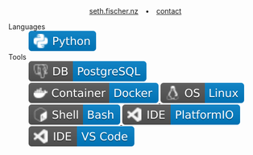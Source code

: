 <div align="center">
    <a href="https://seth.fischer.nz/">seth.fischer.nz</a>&emsp;•&emsp;<a href="https://seth.fischer.nz/contact.html">contact</a>
</div>

<dl>
    <dt>Languages</dt>
    <dd>
        <a href="https://github.com/sethfischer?tab=repositories&language=python">
            <img src="assets/badges/code-python.svg" alt="Python" />
        </a>
    <dd>
    <dt>Tools</dt>
    <dd>
        <a href="https://github.com/sethfischer?tab=repositories&language=plpgsql">
            <img src="assets/badges/db-postgresql.svg" alt="Database: PostgreSQL" />
        </a>
        <a href="https://github.com/sethfischer?tab=repositories&q=topic%3Adocker-compose">
            <img src="assets/badges/tool-docker.svg" alt="Tool: Docker" />
        </a>
        <a href="https://github.com/sethfischer?tab=repositories&q=topic%3Aos-linux">
            <img src="assets/badges/os-linux.svg" alt="Operating System: Linux" />
        </a>
        <a href="https://github.com/sethfischer?tab=repositories&language=shell">
            <img src="assets/badges/shell-bash.svg" alt="Shell: Bash" />
        </a>
        <a href="https://github.com/sethfischer?tab=repositories&q=topic%3Aplatformio">
            <img src="assets/badges/ide-platformio.svg" alt="IDE: PlatformIO" />
        </a>
        <img src="assets/badges/ide-vscode.svg" alt="IDE: Visual Studio Code" />
    </dd>
</dl>
